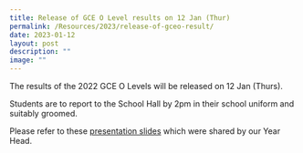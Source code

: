 ```yaml
---
title: Release of GCE O Level results on 12 Jan (Thur)
permalink: /Resources/2023/release-of-gceo-result/
date: 2023-01-12
layout: post
description: ""
image: ""
---
```

The results of the 2022 GCE O Levels will be released on 12 Jan (Thurs). 


Students are to report to the School Hall by 2pm in their school uniform and suitably groomed.

Please refer to these [presentation slides](https://drive.google.com/file/d/1JXP4vz54v-mnnWF0Ixe_lwgOajXpiaBr/view?usp=share_link) which were shared by our Year Head.